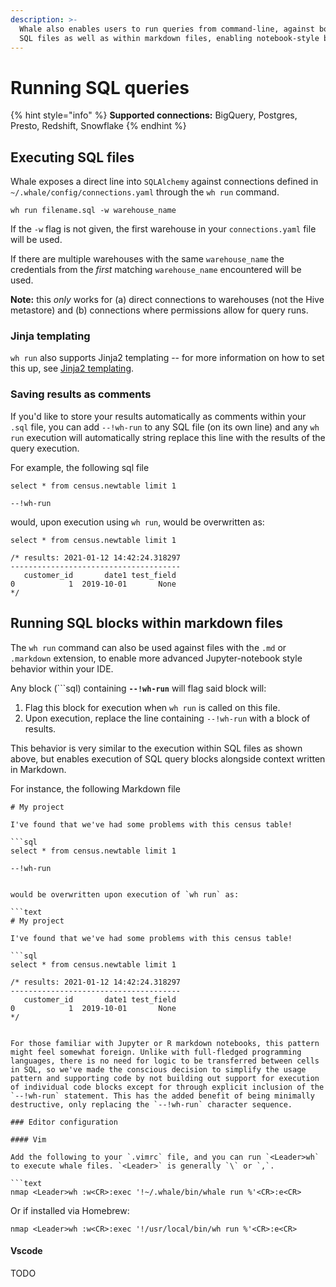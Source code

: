 ```yaml
---
description: >-
  Whale also enables users to run queries from command-line, against both plain
  SQL files as well as within markdown files, enabling notebook-style behavior.
---
```


# Running SQL queries

{% hint style="info" %}
**Supported connections:** BigQuery, Postgres, Presto, Redshift, Snowflake
{% endhint %}

## Executing SQL files

Whale exposes a direct line into `SQLAlchemy` against connections defined in `~/.whale/config/connections.yaml` through the `wh run` command.

```text
wh run filename.sql -w warehouse_name
```

If the `-w` flag is not given, the first warehouse in your `connections.yaml` file will be used.

If there are multiple warehouses with the same `warehouse_name` the credentials from the _first_ matching `warehouse_name` encountered will be used.

**Note:** this _only_ works for \(a\) direct connections to warehouses \(not the Hive metastore\) and \(b\) connections where permissions allow for query runs.

### Jinja templating

`wh run` also supports Jinja2 templating -- for more information on how to set this up, see [Jinja2 templating](jinja2-templating.md).

### Saving results as comments

If you'd like to store your results automatically as comments within your `.sql` file, you can add `--!wh-run` to any SQL file \(on its own line\) and any `wh run` execution will automatically string replace this line with the results of the query execution.

For example, the following sql file

```text
select * from census.newtable limit 1

--!wh-run
```

would, upon execution using `wh run`, would be overwritten as:

```text
select * from census.newtable limit 1

/* results: 2021-01-12 14:42:24.318297
--------------------------------------
   customer_id       date1 test_field
0            1  2019-10-01       None
*/
```

## Running SQL blocks within markdown files

The `wh run` command can also be used against files with the `.md` or `.markdown` extension, to enable more advanced Jupyter-notebook style behavior within your IDE.

Any block \(\`\`\`sql\) containing **`--!wh-run`** will flag said block will:

1. Flag this block for execution when `wh run` is called on this file.
2. Upon execution, replace the line containing `--!wh-run` with a block of results.

This behavior is very similar to the execution within SQL files as shown above, but enables execution of SQL query blocks alongside context written in Markdown.

For instance, the following Markdown file

```text
# My project

I've found that we've had some problems with this census table!

```sql
select * from census.newtable limit 1

--!wh-run
```
```

would be overwritten upon execution of `wh run` as:

```text
# My project

I've found that we've had some problems with this census table!

```sql
select * from census.newtable limit 1

/* results: 2021-01-12 14:42:24.318297
--------------------------------------
   customer_id       date1 test_field
0            1  2019-10-01       None
*/
```
```

For those familiar with Jupyter or R markdown notebooks, this pattern might feel somewhat foreign. Unlike with full-fledged programming languages, there is no need for logic to be transferred between cells in SQL, so we've made the conscious decision to simplify the usage pattern and supporting code by not building out support for execution of individual code blocks except for through explicit inclusion of the `--!wh-run` statement. This has the added benefit of being minimally destructive, only replacing the `--!wh-run` character sequence.

### Editor configuration

#### Vim

Add the following to your `.vimrc` file, and you can run `<Leader>wh` to execute whale files. `<Leader>` is generally `\` or `,`.

```text
nmap <Leader>wh :w<CR>:exec '!~/.whale/bin/whale run %'<CR>:e<CR>
```

Or if installed via Homebrew:
```text
nmap <Leader>wh :w<CR>:exec '!/usr/local/bin/wh run %'<CR>:e<CR>
```

#### Vscode

TODO


